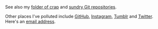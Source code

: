 <!--
  Homepage Markdown source for Damien Dart's personal website.

  Copyright (C) 2013, 2014 Damien Dart, <damiendart@pobox.com>.
  This file is distributed under the MIT licence. For more information,
  please refer to the accompanying "LICENCE" file.
-->

See also my [folder of crap][1] and [sundry Git repositories][2].

Other places I've polluted include [GitHub][3], [Instagram][4],
[Tumblr][5] and [Twitter][6].  Here's an [email address][7].

[1]: <crap/>
[2]: <git/>
[3]: <https://github.com/damiendart>
[4]: <http://instagram.com/damiendart>
[5]: <http://blog.robotinaponcho.net>
[6]: <https://twitter.com/damiendart>
[7]: <mailto:damiendart@pobox.com>
